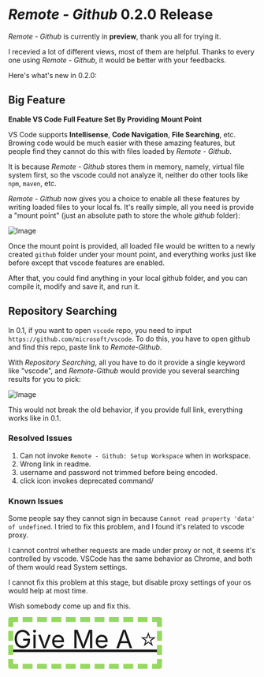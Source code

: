 # *Remote - Github* 0.2.0 Release

*Remote - Github* is currently in **preview**, thank you all for trying it. 

I recevied a lot of different views, most of them are helpful. Thanks to every one using *Remote - Github*, it would be better with your feedbacks.

Here's what's new in 0.2.0:

## Big Feature

**Enable VS Code Full Feature Set By Providing Mount Point**

VS Code supports **Intellisense**, **Code Navigation**, **File Searching**, etc. Browing code would be much easier with these amazing features, but people find they cannot do this with files loaded by *Remote - Github*. 

It is because *Remote - Github* stores them in memory, namely, virtual file system first, so the vscode could not analyze it, neither do other tools like `npm`, `maven`, etc.

*Remote - Github* now gives you a choice to enable all these features by writing loaded files to your local fs. It's really simple, all you need is provide a "mount point" (just an absolute path to store the whole *github* folder):

![Image](https://pic4.zhimg.com/80/v2-901592099811a0179a28df76710c29d8.png)

Once the mount point is provided, all loaded file would be written to a newly created `github` folder under your mount point, and everything works just like before except that vscode features are enabled.

After that, you could find anything in your local github folder, and you can compile it, modify and save it, and run it.

## Repository Searching

In 0.1, if you want to open `vscode` repo, you need to input `https://github.com/microsoft/vscode`. To do this, you have to open github and find this repo, paste link to *Remote-Github*.

With *Repository Searching*, all you have to do it provide a single keyword like "vscode", and *Remote-Github* would provide you several searching results for you to pick:

![Image](https://pic4.zhimg.com/80/v2-58de08328148776bbafe7c27939c03bb.png)

This would not break the old behavior, if you provide full link, everything works like in 0.1.

### Resolved Issues

1. Can not invoke `Remote - Github: Setup Workspace` when in workspace.
2. Wrong link in readme.
3. username and password not trimmed before being encoded.
4. click icon invokes deprecated command/ 

### Known Issues

Some people say they cannot sign in because `Cannot read property 'data' of undefined`. I tried to fix this problem, and I found it's related to vscode proxy. 

I cannot control whether requests are made under proxy or not, it seems it's controlled by vscode. VSCode has the same behavior as Chrome, and both of them would read System settings. 

I cannot fix this problem at this stage, but disable proxy settings of your os would help at most time.

Wish somebody come up and fix this.

<div style="color: rgb(78, 187, 142);border: #96d860;border-style: dashed;border-radius: 5px;/* align-content: center; */border-width: 10px;border-color: 5px;font-size: 50px;/* align-content: center; */margin: 0 auto;/* text-align: center; */display: inline-block;"><a href="https://github.com/niudai/Github-Explorer">Give Me A ⭐</a></div>

 








